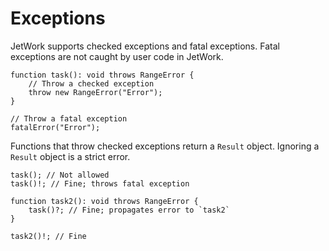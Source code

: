 # Exceptions

JetWork supports checked exceptions and fatal exceptions. Fatal exceptions are not caught by user code in JetWork.

```
function task(): void throws RangeError {
    // Throw a checked exception
    throw new RangeError("Error");
}

// Throw a fatal exception
fatalError("Error");
```

Functions that throw checked exceptions return a `Result` object. Ignoring a `Result` object is a strict error.

```
task(); // Not allowed
task()!; // Fine; throws fatal exception

function task2(): void throws RangeError {
    task()?; // Fine; propagates error to `task2`
}

task2()!; // Fine
```